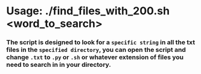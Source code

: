 # Usage: ./find_files_with_200.sh <directory> <word_to_search>

### The script is designed to look for a `specific string` in all the txt files in the `specified directory`, you can open the script and change `.txt` to `.py` or `.sh` or whatever extension of files you need to search in in your directory.
